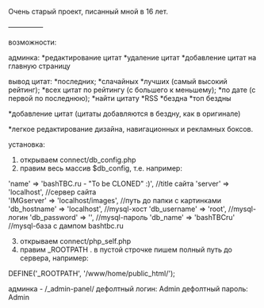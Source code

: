 Очень старый проект, писанный мной в 16 лет. 

—————

возможности:

админка: 
*редактирование цитат
*удаление цитат
*добавление цитат на главную страницу
  

вывод цитат:
*последних;
*слачайных
*лучших (самый высокий рейтинг);
*всех цитат по рейтингу (с большего к меньшему);
*по дате (с первой по последнюю);
*найти цитату
*RSS
*бездна
*топ бездны

*добавление цитат (цитаты добавляются в бездну, как в оригинале)

*легкое редактирование дизайна, навигационных и рекламных боксов.


установка:

1) открываем connect/db_config.php 
2) правим весь массив $db_config, т.е. например:

'name'        => 'bashTBC.ru - "To be CLONED" :)',            //title сайта 
'server'      => 'localhost',                                 //сервер сайта  
'IMGserver'   => 'localhost/images',                          //путь до папки с картинками 
'db_hostname' => 'localhost',                                 //mysql-хост
'db_username' => 'root',                                      //mysql-логин
'db_password' => '',                                          //mysql-пароль
'db_name'     => 'bashTBCru'                                  //mysql-база с дампом bashtbc.ru


3) открываем connect/php_self.php
4) правим _ROOTPATH .
в пустой строчке пишем полный путь до сервера, например:

DEFINE('_ROOTPATH', '/www/home/public_html/');  

админка - /_admin-panel/
дефолтный логин: Admin
дефолтный пароль: Admin